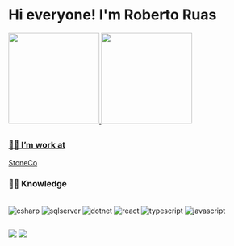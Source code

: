 # Hi everyone! I'm Roberto Ruas 
<div>
  <a href="https://github.com/robertoruas">
  <img height="180em" src="https://github-readme-stats.vercel.app/api?username=robertoruas&show_icons=true&theme=github_dark&include_all_commits=true&count_private=true"/>
  <img height="180em" src="https://github-readme-stats.vercel.app/api/top-langs/?username=robertoruas&layout=compact&langs_count=16&theme=github_dark"/>
</div>

##

### 👨‍💻 I’m work at 
<a href="https://www.stone.com.br">StoneCo</a>

### 👨‍🎓 Knowledge
<div style="display=inline-block">
  <br>
  <img align="center" alt="csharp" src="https://img.shields.io/badge/C%23-239120?style=for-the-badge&logo=c-sharp&logoColor=white" />
  <img align="center" alt="sqlserver" src="https://img.shields.io/badge/Microsoft_SQL_Server-CC2927?style=for-the-badge&logo=microsoft-sql-server&logoColor=white" />
  <img align="center" alt="dotnet" src="https://img.shields.io/badge/.NET-5C2D91?style=for-the-badge&logo=.net&logoColor=white" />
  <img align="center" alt="react" src="https://img.shields.io/badge/React-20232A?style=for-the-badge&logo=react&logoColor=61DAFB" />
  <img align="center" alt="typescript" src="https://img.shields.io/badge/TypeScript-007ACC?style=for-the-badge&logo=typescript&logoColor=white" />
  <img align="center" alt="javascript" src="https://img.shields.io/badge/JavaScript-323330?style=for-the-badge&logo=javascript&logoColor=F7DF1E" />
</div>

##
<div>
<a href="https://www.linkedin.com/in/ruas-roberto/" ><img src="https://img.shields.io/badge/LinkedIn-0077B5?style=for-the-badge&logo=linkedin&logoColor=white" /></a>
<a href="https://www.instagram.com/roberto.ruas_/" ><img src="https://img.shields.io/badge/Instagram-E4405F?style=for-the-badge&logo=instagram&logoColor=white" /></a>
</div>
